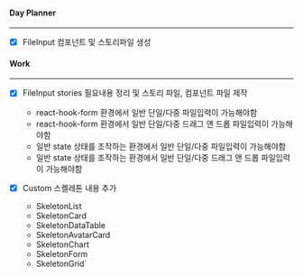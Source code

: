 
#### Day Planner
---
- [x] FileInput 컴포넌트 및 스토리파일 생성


#### Work
---
- [x] FileInput stories 필요내용 정리 및 스토리 파일, 컴포넌트 파일 제작
	- react-hook-form 환경에서 일반 단일/다중 파일입력이 가능해야함
	- react-hook-form 환경에서 일반 단일/다중 드래그 앤 드롭 파일입력이 가능해야함
	- 일반 state 상태를 조작하는 환경에서 일반 단일/다중 파일입력이 가능해야함
	- 일반 state 상태를 조작하는 환경에서 일반 단일/다중 드래그 앤 드롭 파일입력이 가능해야함

- [x] Custom 스켈레톤 내용 추가
	- SkeletonList
	- SkeletonCard
	- SkeletonDataTable
	- SkeletonAvatarCard
	- SkeletonChart
	- SkeletonForm
	- SkeletonGrid`